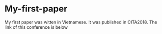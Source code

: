 # My-first-paper
My first paper was witten in Vietnamese. It was published in CITA2018. The link of this conference is below
